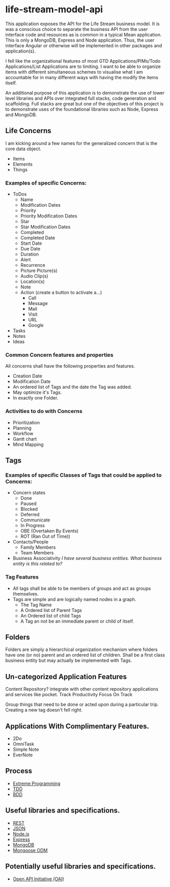 # life-stream-model-api
This application exposes the API for the Life Stream business model.
It is was a conscious choice to separate the business API from the user interface code and resources as is common in a typical Mean application.
This is only a MongoDB, Express and Node application. Thus, the user interface Angular or otherwise will be implemented in other packages and application(s).

I fell like the organizational features of most GTD Applications/PIMs/Todo Applications/List Applications are to limiting.
I want to be able to organize items with different simultaneous schemes to visualise what I am accountable for in many different ways with having the modify the items itself.

An additional purpose of this application is to demonstrate the use of lower level libraries and APIs over integrated full stacks, code generation and scaffolding.
Full stacks are great but one of the objectives of this project is to demonstrate uses of the foundational libraries such as Node, Express and MongoDB.

## Life Concerns
I am kicking around a few names for the generalized concern that is the core data object.
- Items
- Elements
- Things
 
### Examples of specific Concerns:
- ToDos
    - Name
    - Modification Dates
    - Priority
    - Priority Modification Dates
    - Star
    - Star Modification Dates
    - Completed
    - Completed Date
    - Start Date
    - Due Date
    - Duration
    - Alert
    - Recurrence
    - Picture Picture(s)
    - Audio Clip(s)
    - Location(s)
    - Note
    - Action (create a button to activate a...)
        - Call
        - Message
        - Mail
        - Visit
        - URL
        - Google
- Tasks
- Notes
- Ideas

### Common Concern features and properties
All concerns shall have the following properties and features.
- Creation Date
- Modification Date
- An ordered list of Tags and the date the Tag was added.
- May optimize it's Tags.
- In exactly one Folder.

### Activities to do with Concerns
- Prioritization
- Planning
- Workflow
- Gantt chart
- Mind Mapping

## Tags
### Examples of specific Classes of Tags that could be applied to Concerns:
- Concern states
    - Done
    - Paused
    - Blocked
    - Deferred
    - Communicate
    - In Progress
    - OBE (Overtaken By Events)
    - ROT (Ran Out of Time))
- Contacts/People
    - Family Members
    - Team Members
- Business Associativity *I have several business entities. What business entity is this related to?* 

### Tag Features
- All tags shall be able to be members of groups and act as groups themselves.
- Tags are simple and are logically named nodes in a graph.
    - The Tag Name
    - A Ordered list of Parent Tags
    - An Ordered list of child Tags
    - A Tag an not be an immediate parent or child of itself.
    
## Folders
Folders are simply a hierarchical organization mechanism where folders have one (or no) parent and an ordered list of children.
Shall be a first class business entity but may actually be implemented with Tags. 

## Un-categorized Application Features
Content Repository? integrate with other content repository applications and services like pocket.
Track Productivity
Focus
On Track

Group things that need to be done or acted upon during a particular trip. Creating a new tag doesn't fell right.

## Applications With Complimentary Features.
- 2Do
- OmniTask
- Simple Note
- EverNote

## Process 
- [Extreme Programming](http://www.extremeprogramming.org/)
- [TDD](http://c2.com/cgi/wiki?TestDrivenDevelopment)
- [BDD](http://behaviourdriven.org/)

## Useful libraries and specifications.
- [REST](https://en.wikipedia.org/wiki/Representational_state_transfer)
- [JSON](http://www.json.org/)
- [Node.js](https://nodejs.org/)
- [Express](http://expressjs.com/)
- [MongoDB](https://www.mongodb.org/)
- [Mongoose ODM](http://mongoosejs.com/)

## Potentially useful libraries and specifications.
- [Open API Initiative (OAI)](https://openapis.org/)
